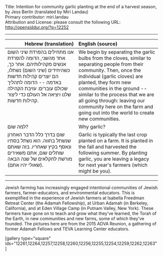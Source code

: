 <html>
<head></head>
<body>
Title: Intention for community garlic planting at the end of a harvest season, by Jess Berlin (translated by Miri Landau)<br />
Primary contributor: miri.landau<br />
Attribution and License: please consult the following URL: <a href="http://opensiddur.org/?p=12252">http://opensiddur.org/?p=12252</a>
<p />
<hr />

<table style="margin-left: auto;margin-right: auto;" class="draggable">
<thead><tr><th id="x" style="text-align: right;">Hebrew (translation)</th><th style="text-align: left;">English (source)</th></tr></thead>
<tbody>
<tr>
<td style="vertical-align:top;" width="46%">
<div class="liturgy"><span lang="he">
אנו מתחילים בהפרדת שיני השום אחד מהשני, 
הדומה להפרדת אנשים מקהילותיהם. 
אחר כך, כשהיחידים (שיני השום) נשתלו, 
הם יוצרים קהילות חדשות באדמה -- 
הדומה לתהליך שכולם עוברים: 
עזיבת הקהילה שלנו 
ויציאה אל העולם כדי ליצור קהילות חדשות.
</span></div></td>

<td style="vertical-align:top;" width="53%"><div class="english">
We begin by separating the garlic bulbs from the cloves, 
similar to separating people from their community. 
Then, once the individual (garlic cloves) are planted, 
they form new communities in the ground -- 
similar to the process that we are all going through: 
leaving our community here on the farm 
and going out into the world to create new communities.
</div></td></tr>


<tr><td style="vertical-align:top;" width="46%">
<div class="liturgy"><span lang="he">
למה שום?
</span></div></td>

<td style="vertical-align:top;"><div class="english">
Why garlic?
</div></td></tr>


<tr><td style="vertical-align:top;" width="46%">
<div class="liturgy"><span lang="he">
שום בדרך כלל הדבר האחרון שנשתל בחווה. 
הוא נשתל בסתיו 
ונאסף בקיץ שאחריו. 
בזה שאתם שותלים שום, 
אתם משאירים מורשת לחקלאים של שנה הבאה 
(שאולי יהיו אתם).
</span></div></td>

<td style="vertical-align:top;"><div class="english">
Garlic is typically the last crop planted on a farm. 
It is planted in the fall 
and harvested the following summer. 
By planting garlic, 
you are leaving a legacy for next year's farmers 
(which might be you).
</div></td></tr>
</tbody></table>

<hr />

Jewish farming has increasingly engaged intentional communities of Jewish farmers, farmer-educators, and environmental educators. This is exemplified in the experience of Jewish farmers at Isabella Freedman Retreat Center (the Adamah Fellowship), at Urban Adamah (in Berkeley, California), and at Eden Village Camp (in Putnam Valley, New York). These farmers have gone on to teach and grow what they've learned, the Torah of the Earth, in new communities and new farms, some of which they've founded. The pictures here are from the 2015 ADVA Reunion, a gathering of former Adamah Fellows and TEVA Learning Center educators.

[gallery type="square" ids="12261,12264,12257,12258,12260,12256,12255,12254,12259,12262,12263"]
</body>
</html>
